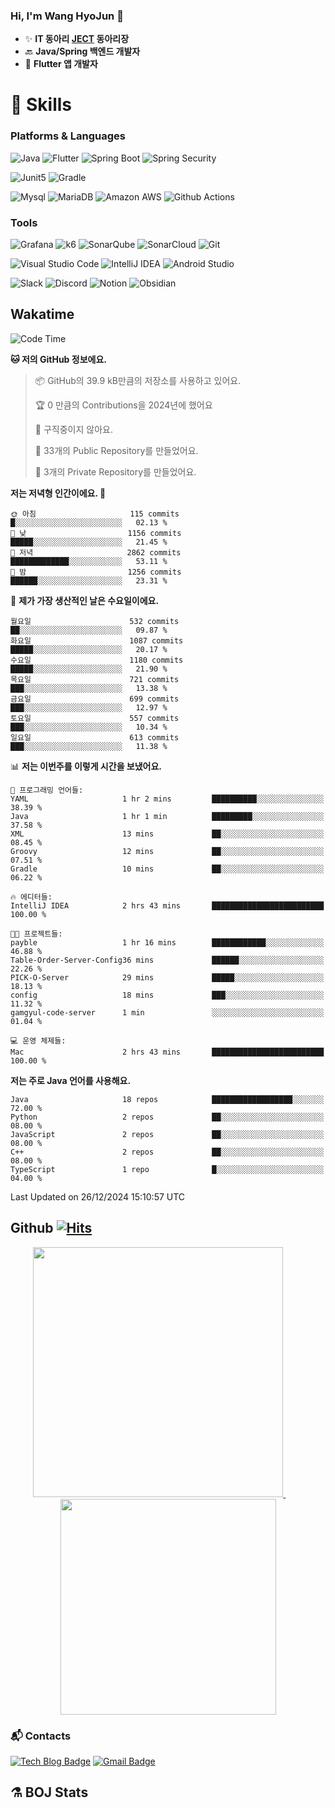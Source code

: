 ### Hi, I'm Wang HyoJun 👋
- ✨ **IT 동아리 [JECT](https://github.com/JECT-Study) 동아리장** </br>
- 🔙 **Java/Spring 백엔드 개발자** </br>
- 📲 **Flutter 앱 개발자** </br>

# 💪 Skills
### Platforms & Languages
![Java](https://img.shields.io/badge/Java-007396.svg?&style=for-the-badge&logo=Java&logoColor=white)
![Flutter](https://img.shields.io/badge/Flutter-02569B.svg?&style=for-the-badge&logo=flutter&logoColor=white)
![Spring Boot](https://img.shields.io/badge/springboot-6DB33F?style=for-the-badge&logo=springboot&logoColor=white)
![Spring Security](https://img.shields.io/badge/spring_security-6DB33F?style=for-the-badge&logo=springsecurity&logoColor=white)


![Junit5](https://img.shields.io/badge/Junit5-25A162?style=for-the-badge&logo=junit5&logoColor=white)
![Gradle](https://img.shields.io/badge/gradle-02303A?style=for-the-badge&logo=gradle&logoColor=white)

![Mysql](https://img.shields.io/badge/mysql-4479A1?style=for-the-badge&logo=mysql&logoColor=white)
![MariaDB](https://img.shields.io/badge/mariaDB-003545?style=for-the-badge&logo=mariaDB&logoColor=white)
![Amazon AWS](https://img.shields.io/badge/AWS-232F3E?style=for-the-badge&logo=amazonwebservices&logoColor=white)
![Github Actions](https://img.shields.io/badge/github_actions-2088FF?style=for-the-badge&logo=githubactions&logoColor=white)

### Tools
![Grafana](https://img.shields.io/badge/Grafana-F46800?style=for-the-badge&logo=grafana&logoColor=white)
![k6](https://img.shields.io/badge/k6-7D64FF?style=for-the-badge&logo=k6&logoColor=white)
![SonarQube](https://img.shields.io/badge/SonarQube-4E9BCD?style=for-the-badge&logo=sonarqube&logoColor=white)
![SonarCloud](https://img.shields.io/badge/SonarCloud-F3702A?style=for-the-badge&logo=sonarcloud&logoColor=white)
![Git](https://img.shields.io/badge/Git-F05032.svg?&style=for-the-badge&logo=Git&logoColor=white)

![Visual Studio Code](https://img.shields.io/badge/Visual%20Studio%20Code-007ACC.svg?&style=for-the-badge&logo=Visual%20Studio%20Code&logoColor=white)
![IntelliJ IDEA](https://img.shields.io/badge/IntelliJ%20IDEA-000000.svg?&style=for-the-badge&logo=IntelliJ%20IDEA&logoColor=white)
![Android Studio](https://img.shields.io/badge/Android_Studio-3DDC84?&style=for-the-badge&logo=androidstudio&logoColor=white)

![Slack](https://img.shields.io/badge/Slack-4A154B?style=for-the-badge&logo=slack&logoColor=white)
![Discord](https://img.shields.io/badge/Discord-5865F2?style=for-the-badge&logo=discord&logoColor=white)
![Notion](https://img.shields.io/badge/Notion-000000.svg?&style=for-the-badge&logo=Notion&logoColor=white)
![Obsidian](https://img.shields.io/badge/Obsidian-7C3AED.svg?&style=for-the-badge&logo=Obsidian&logoColor=white)
</br>

## Wakatime
<!--START_SECTION:waka-->
![Code Time](http://img.shields.io/badge/Code%20Time-311%20hrs%2055%20mins-blue)

**🐱 저의 GitHub 정보에요.** 

> 📦 GitHub의 39.9 kB만큼의 저장소를 사용하고 있어요. 
 > 
> 🏆 0 만큼의 Contributions을 2024년에 했어요
 > 
> 🚫 구직중이지 않아요.
 > 
> 📜 33개의 Public Repository를 만들었어요. 
 > 
> 🔑 3개의 Private Repository를 만들었어요. 
 > 
**저는 저녁형 인간이에요. 🦉** 

```text
🌞 아침                     115 commits         █░░░░░░░░░░░░░░░░░░░░░░░░   02.13 % 
🌆 낮　                     1156 commits        █████░░░░░░░░░░░░░░░░░░░░   21.45 % 
🌃 저녁                     2862 commits        █████████████░░░░░░░░░░░░   53.11 % 
🌙 밤　                     1256 commits        ██████░░░░░░░░░░░░░░░░░░░   23.31 % 
```
📅 **제가 가장 생산적인 날은 수요일이에요.** 

```text
월요일                      532 commits         ██░░░░░░░░░░░░░░░░░░░░░░░   09.87 % 
화요일                      1087 commits        █████░░░░░░░░░░░░░░░░░░░░   20.17 % 
수요일                      1180 commits        █████░░░░░░░░░░░░░░░░░░░░   21.90 % 
목요일                      721 commits         ███░░░░░░░░░░░░░░░░░░░░░░   13.38 % 
금요일                      699 commits         ███░░░░░░░░░░░░░░░░░░░░░░   12.97 % 
토요일                      557 commits         ███░░░░░░░░░░░░░░░░░░░░░░   10.34 % 
일요일                      613 commits         ███░░░░░░░░░░░░░░░░░░░░░░   11.38 % 
```


📊 **저는 이번주를 이렇게 시간을 보냈어요.** 

```text
💬 프로그래밍 언어들: 
YAML                     1 hr 2 mins         ██████████░░░░░░░░░░░░░░░   38.39 % 
Java                     1 hr 1 min          █████████░░░░░░░░░░░░░░░░   37.58 % 
XML                      13 mins             ██░░░░░░░░░░░░░░░░░░░░░░░   08.45 % 
Groovy                   12 mins             ██░░░░░░░░░░░░░░░░░░░░░░░   07.51 % 
Gradle                   10 mins             ██░░░░░░░░░░░░░░░░░░░░░░░   06.22 % 

🔥 에디터들: 
IntelliJ IDEA            2 hrs 43 mins       █████████████████████████   100.00 % 

🐱‍💻 프로젝트들: 
payble                   1 hr 16 mins        ████████████░░░░░░░░░░░░░   46.88 % 
Table-Order-Server-Config36 mins             ██████░░░░░░░░░░░░░░░░░░░   22.26 % 
PICK-O-Server            29 mins             █████░░░░░░░░░░░░░░░░░░░░   18.13 % 
config                   18 mins             ███░░░░░░░░░░░░░░░░░░░░░░   11.32 % 
gamgyul-code-server      1 min               ░░░░░░░░░░░░░░░░░░░░░░░░░   01.04 % 

💻 운영 체제들: 
Mac                      2 hrs 43 mins       █████████████████████████   100.00 % 
```

**저는 주로 Java 언어를 사용해요.** 

```text
Java                     18 repos            ██████████████████░░░░░░░   72.00 % 
Python                   2 repos             ██░░░░░░░░░░░░░░░░░░░░░░░   08.00 % 
JavaScript               2 repos             ██░░░░░░░░░░░░░░░░░░░░░░░   08.00 % 
C++                      2 repos             ██░░░░░░░░░░░░░░░░░░░░░░░   08.00 % 
TypeScript               1 repo              █░░░░░░░░░░░░░░░░░░░░░░░░   04.00 % 
```




 Last Updated on 26/12/2024 15:10:57 UTC
<!--END_SECTION:waka-->

## Github [![Hits](https://hits.seeyoufarm.com/api/count/incr/badge.svg?url=https%3A%2F%2Fgithub.com%2Fgywns0417%2Fhit-counter&count_bg=%239AEB68&title_bg=%23B1D1F7&icon=&icon_color=%23E7E7E7&title=hits&edge_flat=false)](https://hits.seeyoufarm.com)

<p align="center">
  <a href="https://github.com/gywns0417">
    <img src="https://github-readme-stats.vercel.app/api?username=gywns0417&show_icons=true&theme=catppuccin_latte" width="400" style="max-width:100%;" />
  </a>
  &nbsp;
  &nbsp;
  &nbsp;
  &nbsp;
  <a href="https://github.com/gywns0417">
    <img src="https://github-readme-stats.vercel.app/api/top-langs/?username=gywns0417&layout=compact&show_icons=true&show_owner=true&theme=nord" width="345" style="max-width:100%;"/>
  </a>
</p>


### :mailbox_with_mail: Contacts
[![Tech Blog Badge](http://img.shields.io/badge/-Tech%20blog-black?style=flat-square&logo=github&link=https://king-dev.tistory.com/)](https://king.tistory.com/)
[![Gmail Badge](https://img.shields.io/badge/Gmail-d14836?style=flat-square&logo=Gmail&logoColor=white&link=mailto:gywns0417@gmail.com)](mailto:gywns0417@gmail.com)

## ⚗️ BOJ Stats

<!--[![Solved.ac Profile](http://mazassumnida.wtf/api/v2/generate_badge?boj=gywns0417)](https://solved.ac/gywns0417/)

